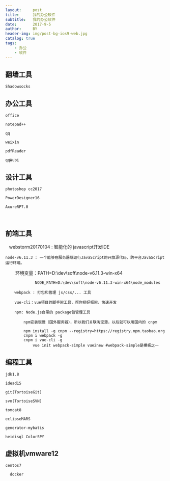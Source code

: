 ```yaml
---
layout:     post
title:      我的办公软件
subtitle:   我的办公软件
date:       2017-9-5
author:     BY
header-img: img/post-bg-ios9-web.jpg
catalog: true
tags:
    - 办公
    - 软件
---
```



## 翻墙工具

    Shadowsocks
  
## 办公工具

    office 

    notepad++ 

    qq 

    weixin 

    pdfReader 

    qqWubi

## 设计工具

    photoshop cc2017
            
    PowerDesigner16
            
    AxureRP7.0
    
## 前端工具

    webstorm20170104 : 智能化的 javascript开发IDE
    
    node-v6.11.3 : 一个能够在服务器端运行JavaScript的开放源代码、跨平台JavaScript运行环境。
        
        环境变量：PATH=D:\dev\soft\node-v6.11.3-win-x64
        
                 NODE_PATH=D:\dev\soft\node-v6.11.3-win-x64\node_modules
                 
        webpack : 打包和管理 js/css/... 工具
        
        vue-cli：vue项目的脚手架工具，帮你搭好框架，快速开发
        
        npm: Node.js自带的 package包管理工具
        
            npm安装很慢（国外服务器），所以我们关联淘宝源，以后就可以用国内的 cnpm
            
            npm install -g cnpm --registry=https://registry.npm.taobao.org
            cnpm i webpack -g
            cnpm i vue-cli -g
                vue init webpack-simple vue2new #webpack-simple是模板之一
                

## 编程工具

    jdk1.8 
  
    idead15 
  
    git(TortoiseGit) 
  
    svn(TortoiseSVN) 
  
    tomcat8 
  
    eclipseMARS
  
    generator-mybatis
  
    heidisql ColorSPY
  
## 虚拟机vmware12

    centos7 
  
      docker
    
 
